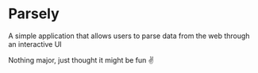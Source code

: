 # Parsely
A simple application that allows users to parse data from the web through an interactive UI

Nothing major, just thought it might be fun ✌️
